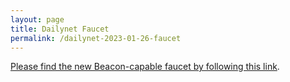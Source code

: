 ```yaml
---
layout: page
title: Dailynet Faucet
permalink: /dailynet-2023-01-26-faucet
---
```


[Please find the new Beacon-capable faucet by following this link](https://faucet.dailynet-2023-01-26.teztnets.xyz).
